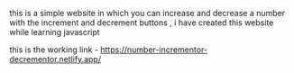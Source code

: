 this is a simple website in which you can increase and decrease a number with the increment and decrement buttons , i have created this website while 
learning javascript  

this is the working link - https://number-incrementor-decrementor.netlify.app/
